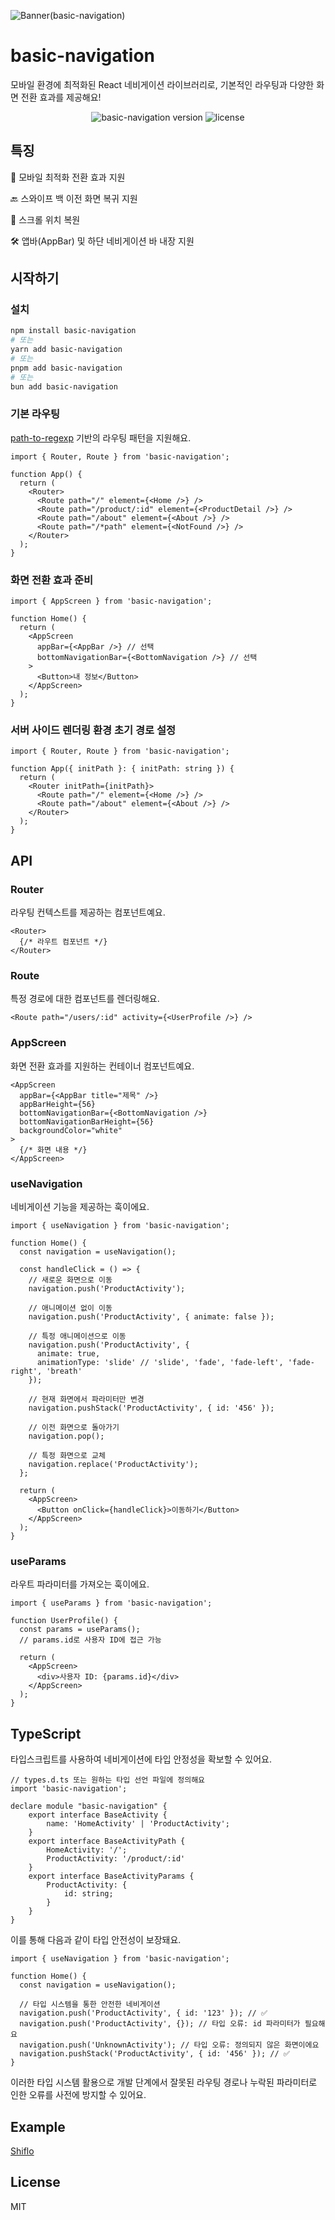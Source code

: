 ![Banner(basic-navigation)](https://github.com/user-attachments/assets/2661452e-a695-48dc-9210-bf93d6577662)

# basic-navigation

모바일 환경에 최적화된 React 네비게이션 라이브러리로, 기본적인 라우팅과 다양한 화면 전환 효과를 제공해요!

<p align="center">
    <img src="https://img.shields.io/npm/v/basic-navigation?style=flat-square&labelColor=%2360758B&color=%23004ECC" alt="basic-navigation version"/>
    <img src="https://img.shields.io/github/license/kimjh96/basic-navigation?style=flat-square" alt="license" />
</p>


## 특징

📱 모바일 최적화 전환 효과 지원

🔙 스와이프 백 이전 화면 복귀 지원

🔄 스크롤 위치 복원

🛠 앱바(AppBar) 및 하단 네비게이션 바 내장 지원


## 시작하기

### 설치

```bash
npm install basic-navigation
# 또는
yarn add basic-navigation
# 또는
pnpm add basic-navigation
# 또는
bun add basic-navigation
```

### 기본 라우팅

<a href="https://github.com/pillarjs/path-to-regexp">path-to-regexp</a> 기반의 라우팅 패턴을 지원해요.

```tsx
import { Router, Route } from 'basic-navigation';

function App() {
  return (
    <Router>
      <Route path="/" element={<Home />} />
      <Route path="/product/:id" element={<ProductDetail />} />
      <Route path="/about" element={<About />} />
      <Route path="/*path" element={<NotFound />} />
    </Router>
  );
}
```

### 화면 전환 효과 준비

```tsx
import { AppScreen } from 'basic-navigation';

function Home() {
  return (
    <AppScreen
      appBar={<AppBar />} // 선택
      bottomNavigationBar={<BottomNavigation />} // 선택
    >
      <Button>내 정보</Button>
    </AppScreen>
  );
}
```

### 서버 사이드 렌더링 환경 초기 경로 설정

```tsx
import { Router, Route } from 'basic-navigation';

function App({ initPath }: { initPath: string }) {
  return (
    <Router initPath={initPath}>
      <Route path="/" element={<Home />} />
      <Route path="/about" element={<About />} />
    </Router>
  );
}
```

## API

### Router

라우팅 컨텍스트를 제공하는 컴포넌트예요.

```tsx
<Router>
  {/* 라우트 컴포넌트 */}
</Router>
```

### Route

특정 경로에 대한 컴포넌트를 렌더링해요.

```tsx
<Route path="/users/:id" activity={<UserProfile />} />
```

### AppScreen

화면 전환 효과를 지원하는 컨테이너 컴포넌트예요.

```tsx
<AppScreen
  appBar={<AppBar title="제목" />}
  appBarHeight={56}
  bottomNavigationBar={<BottomNavigation />}
  bottomNavigationBarHeight={56}
  backgroundColor="white"
>
  {/* 화면 내용 */}
</AppScreen>
```

### useNavigation

네비게이션 기능을 제공하는 훅이에요.

```tsx
import { useNavigation } from 'basic-navigation';

function Home() {
  const navigation = useNavigation();

  const handleClick = () => {
    // 새로운 화면으로 이동
    navigation.push('ProductActivity');
    
    // 애니메이션 없이 이동
    navigation.push('ProductActivity', { animate: false });
    
    // 특정 애니메이션으로 이동
    navigation.push('ProductActivity', { 
      animate: true,
      animationType: 'slide' // 'slide', 'fade', 'fade-left', 'fade-right', 'breath'
    });

    // 현재 화면에서 파라미터만 변경
    navigation.pushStack('ProductActivity', { id: '456' });
    
    // 이전 화면으로 돌아가기
    navigation.pop();
    
    // 특정 화면으로 교체
    navigation.replace('ProductActivity');
  };

  return (
    <AppScreen>
      <Button onClick={handleClick}>이동하기</Button>
    </AppScreen>
  );
}
```

### useParams

라우트 파라미터를 가져오는 훅이에요.

```tsx
import { useParams } from 'basic-navigation';

function UserProfile() {
  const params = useParams();
  // params.id로 사용자 ID에 접근 가능

  return (
    <AppScreen>
      <div>사용자 ID: {params.id}</div>
    </AppScreen>
  );
}
```

## TypeScript

타입스크립트를 사용하여 네비게이션에 타입 안정성을 확보할 수 있어요.

```tsx
// types.d.ts 또는 원하는 타입 선언 파일에 정의해요
import 'basic-navigation';

declare module "basic-navigation" {
    export interface BaseActivity {
        name: 'HomeActivity' | 'ProductActivity';
    }
    export interface BaseActivityPath {
        HomeActivity: '/';
        ProductActivity: '/product/:id'
    }
    export interface BaseActivityParams {
        ProductActivity: {
            id: string;
        }
    }
}
```

이를 통해 다음과 같이 타입 안전성이 보장돼요.

```tsx
import { useNavigation } from 'basic-navigation';

function Home() {
  const navigation = useNavigation();
  
  // 타입 시스템을 통한 안전한 네비게이션
  navigation.push('ProductActivity', { id: '123' }); // ✅
  navigation.push('ProductActivity', {}); // 타입 오류: id 파라미터가 필요해요
  navigation.push('UnknownActivity'); // 타입 오류: 정의되지 않은 화면이에요  
  navigation.pushStack('ProductActivity', { id: '456' }); // ✅
}
```

이러한 타입 시스템 활용으로 개발 단계에서 잘못된 라우팅 경로나 누락된 파라미터로 인한 오류를 사전에 방지할 수 있어요.

## Example
[Shiflo](https://github.com/shiflo/shiflo-web)

## License
MIT
